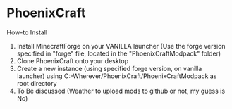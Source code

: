 PhoenixCraft
============
How-to Install

1. Install MinecraftForge on your VANILLA launcher (Use the forge version specified in "forge" file, located in the "PhoenixCraftModpack" folder)
2. Clone PhoenixCraft onto your desktop
3. Create a new instance (using specified forge version, on vanilla launcher) using C:\-Wherever/PhoenixCraft/PhoenixCraftModpack as root directory
4. To Be discussed (Weather to upload mods to github or not, my guess is No)